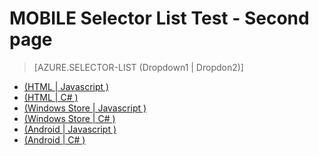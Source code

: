 <properties title="Documentation Example - Mobile selectors" pageTitle="Documentation Example - Mobile selectors" metaKeywords="" description="This is an example document" documentationCenter="" services="" solutions="" authors="" videoId="" scriptId="" />

# MOBILE Selector List Test - Second page

> [AZURE.SELECTOR-LIST (Dropdown1 | Dropdon2)]
- [(HTML | Javascript )](/xx-yy/documentation/articles/example-azure-selector-list/#1)
- [(HTML | C# )](/xx-yy/documentation/articles/example-azure-selector-list/#3)
- [(Windows Store | Javascript )](/xx-yy/documentation/articles/example-azure-selector-list/#5)
- [(Windows Store | C# )](/xx-yy/documentation/articles/example-azure-selector-list/#7)
- [(Android | Javascript )](/xx-yy/documentation/articles/example-azure-selector-list/#9)
- [(Android | C# )](/xx-yy/documentation/articles/example-azure-selector-list/#11)


